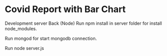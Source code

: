 # Covid Report with Bar Chart

Development server Back (Node)
Run npm install in server folder for install node_modules.

Run mongod for start mongodb connection.

Run node server.js

